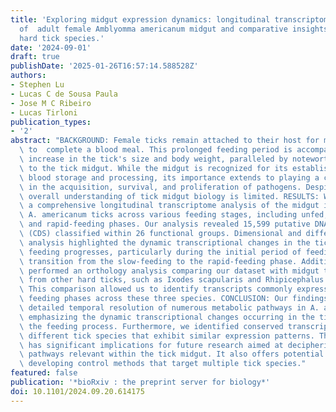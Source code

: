 ```yaml
---
title: 'Exploring midgut expression dynamics: longitudinal transcriptomic analysis
  of  adult female Amblyomma americanum midgut and comparative insights with other
  hard tick species.'
date: '2024-09-01'
draft: true
publishDate: '2025-01-26T16:57:14.588528Z'
authors:
- Stephen Lu
- Lucas C de Sousa Paula
- Jose M C Ribeiro
- Lucas Tirloni
publication_types:
- '2'
abstract: "BACKGROUND: Female ticks remain attached to their host for multiple days\
  \ to  complete a blood meal. This prolonged feeding period is accompanied by a significant\
  \ increase in the tick's size and body weight, paralleled by noteworthy changes\
  \ to the tick midgut. While the midgut is recognized for its established role in\
  \ blood storage and processing, its importance extends to playing a crucial role\
  \ in the acquisition, survival, and proliferation of pathogens. Despite this, our\
  \ overall understanding of tick midgut biology is limited. RESULTS: We conducted\
  \ a comprehensive longitudinal transcriptome analysis of the midgut in adult female\
  \ A. americanum ticks across various feeding stages, including unfed, slow-feeding,\
  \ and rapid-feeding phases. Our analysis revealed 15,599 putative DNA coding sequences\
  \ (CDS) classified within 26 functional groups. Dimensional and differential expression\
  \ analysis highlighted the dynamic transcriptional changes in the tick midgut as\
  \ feeding progresses, particularly during the initial period of feeding and the\
  \ transition from the slow-feeding to the rapid-feeding phase. Additionally, we\
  \ performed an orthology analysis comparing our dataset with midgut transcriptomes\
  \ from other hard ticks, such as Ixodes scapularis and Rhipicephalus microplus.\
  \ This comparison allowed us to identify transcripts commonly expressed during different\
  \ feeding phases across these three species. CONCLUSION: Our findings provide a\
  \ detailed temporal resolution of numerous metabolic pathways in A. americanum,\
  \ emphasizing the dynamic transcriptional changes occurring in the tick midgut throughout\
  \ the feeding process. Furthermore, we identified conserved transcripts across three\
  \ different tick species that exhibit similar expression patterns. This knowledge\
  \ has significant implications for future research aimed at deciphering the physiological\
  \ pathways relevant within the tick midgut. It also offers potential avenues for\
  \ developing control methods that target multiple tick species."
featured: false
publication: '*bioRxiv : the preprint server for biology*'
doi: 10.1101/2024.09.20.614175
---
```


